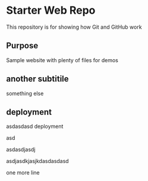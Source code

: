 # Starter Web Repo

This repository is for showing how Git and GitHub work

## Purpose

Sample website with plenty of files for demos

## another subtitile

something else

## deployment
asdasdasd
deployment

asd

asdasdjasdj

asdjasdkjasjkdasdasdasd

one more line
